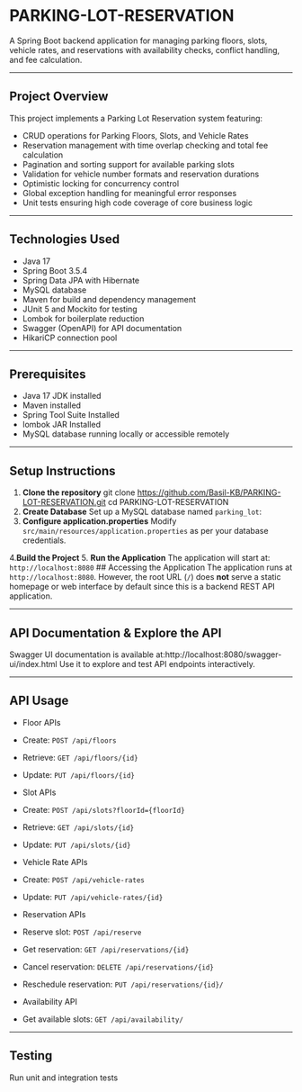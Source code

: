 # PARKING-LOT-RESERVATION
A Spring Boot backend application for managing parking floors, slots, vehicle rates, and reservations with availability checks, conflict handling, and fee calculation.

---

## Project Overview

This project implements a Parking Lot Reservation system featuring:

- CRUD operations for Parking Floors, Slots, and Vehicle Rates
- Reservation management with time overlap checking and total fee calculation
- Pagination and sorting support for available parking slots
- Validation for vehicle number formats and reservation durations
- Optimistic locking for concurrency control
- Global exception handling for meaningful error responses
- Unit tests ensuring high code coverage of core business logic

---

## Technologies Used

- Java 17
- Spring Boot 3.5.4
- Spring Data JPA with Hibernate
- MySQL database
- Maven for build and dependency management
- JUnit 5 and Mockito for testing
- Lombok for boilerplate reduction
- Swagger (OpenAPI) for API documentation
- HikariCP connection pool

---

## Prerequisites

- Java 17 JDK installed
- Maven installed
- Spring Tool Suite Installed
- lombok JAR Installed
- MySQL database running locally or accessible remotely


---

## Setup Instructions

1. **Clone the repository**                                                                                              git clone https://github.com/Basil-KB/PARKING-LOT-RESERVATION.git
cd PARKING-LOT-RESERVATION
2. **Create Database**
         Set up a MySQL database named `parking_lot`:
3. **Configure application.properties**
        Modify `src/main/resources/application.properties` as per your database credentials.

4.**Build the Project**
5. **Run the Application**
      The application will start at: `http://localhost:8080`
      ## Accessing the Application
The application runs at `http://localhost:8080`. However, the root URL (`/`) does **not** serve a static homepage or web interface by default since this is a backend REST API application.

---
## API Documentation & Explore the API

Swagger UI documentation is available at:http://localhost:8080/swagger-ui/index.html
Use it to explore and test API endpoints interactively.

---
## API Usage

- Floor APIs  
- Create: `POST /api/floors`  
- Retrieve: `GET /api/floors/{id}`  
- Update: `PUT /api/floors/{id}`

- Slot APIs  
- Create: `POST /api/slots?floorId={floorId}`  
- Retrieve: `GET /api/slots/{id}`  
- Update: `PUT /api/slots/{id}`

- Vehicle Rate APIs  
- Create: `POST /api/vehicle-rates`  
- Update: `PUT /api/vehicle-rates/{id}`

- Reservation APIs  
- Reserve slot: `POST /api/reserve`  
- Get reservation: `GET /api/reservations/{id}`  
- Cancel reservation: `DELETE /api/reservations/{id}`  
- Reschedule reservation: `PUT /api/reservations/{id}/`

- Availability API  
- Get available slots: `GET /api/availability/`

---

## Testing

Run unit and integration tests

